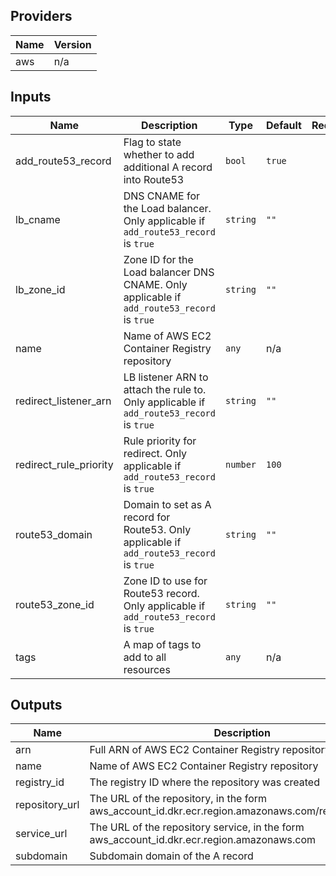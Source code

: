 ## Providers

| Name | Version |
|------|---------|
| aws | n/a |

## Inputs

| Name | Description | Type | Default | Required |
|------|-------------|------|---------|:-----:|
| add\_route53\_record | Flag to state whether to add additional A record into Route53 | `bool` | `true` | no |
| lb\_cname | DNS CNAME for the Load balancer. Only applicable if `add_route53_record` is `true` | `string` | `""` | no |
| lb\_zone\_id | Zone ID for the Load balancer DNS CNAME. Only applicable if `add_route53_record` is `true` | `string` | `""` | no |
| name | Name of AWS EC2 Container Registry repository | `any` | n/a | yes |
| redirect\_listener\_arn | LB listener ARN to attach the rule to. Only applicable if `add_route53_record` is `true` | `string` | `""` | no |
| redirect\_rule\_priority | Rule priority for redirect. Only applicable if `add_route53_record` is `true` | `number` | `100` | no |
| route53\_domain | Domain to set as A record for Route53. Only applicable if `add_route53_record` is `true` | `string` | `""` | no |
| route53\_zone\_id | Zone ID to use for Route53 record. Only applicable if `add_route53_record` is `true` | `string` | `""` | no |
| tags | A map of tags to add to all resources | `any` | n/a | yes |

## Outputs

| Name | Description |
|------|-------------|
| arn | Full ARN of AWS EC2 Container Registry repository |
| name | Name of AWS EC2 Container Registry repository |
| registry\_id | The registry ID where the repository was created |
| repository\_url | The URL of the repository, in the form aws\_account\_id.dkr.ecr.region.amazonaws.com/repositoryName |
| service\_url | The URL of the repository service, in the form aws\_account\_id.dkr.ecr.region.amazonaws.com |
| subdomain | Subdomain domain of the A record |

